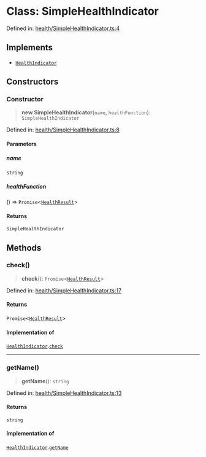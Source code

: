 # Class: SimpleHealthIndicator

Defined in: [health/SimpleHealthIndicator.ts:4](https://github.com/actuatorjs/actuatorjs/blob/811cc816821da2ac29627c8cd714b1bee6f2409b/src/health/SimpleHealthIndicator.ts#L4)

## Implements

- [`HealthIndicator`](../interfaces/HealthIndicator.md)

## Constructors

### Constructor

> **new SimpleHealthIndicator**(`name`, `healthFunction`): `SimpleHealthIndicator`

Defined in: [health/SimpleHealthIndicator.ts:8](https://github.com/actuatorjs/actuatorjs/blob/811cc816821da2ac29627c8cd714b1bee6f2409b/src/health/SimpleHealthIndicator.ts#L8)

#### Parameters

##### name

`string`

##### healthFunction

() => `Promise`\<[`HealthResult`](../interfaces/HealthResult.md)\>

#### Returns

`SimpleHealthIndicator`

## Methods

### check()

> **check**(): `Promise`\<[`HealthResult`](../interfaces/HealthResult.md)\>

Defined in: [health/SimpleHealthIndicator.ts:17](https://github.com/actuatorjs/actuatorjs/blob/811cc816821da2ac29627c8cd714b1bee6f2409b/src/health/SimpleHealthIndicator.ts#L17)

#### Returns

`Promise`\<[`HealthResult`](../interfaces/HealthResult.md)\>

#### Implementation of

[`HealthIndicator`](../interfaces/HealthIndicator.md).[`check`](../interfaces/HealthIndicator.md#check)

***

### getName()

> **getName**(): `string`

Defined in: [health/SimpleHealthIndicator.ts:13](https://github.com/actuatorjs/actuatorjs/blob/811cc816821da2ac29627c8cd714b1bee6f2409b/src/health/SimpleHealthIndicator.ts#L13)

#### Returns

`string`

#### Implementation of

[`HealthIndicator`](../interfaces/HealthIndicator.md).[`getName`](../interfaces/HealthIndicator.md#getname)
